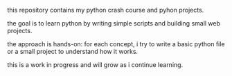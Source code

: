 this repository contains my python crash course and pyhon projects.

the goal is to learn python by writing simple scripts and building small web projects.

the approach is hands-on: for each concept, i try to write a basic python file or a small project to understand how it works.

this is a work in progress and will grow as i continue learning.
